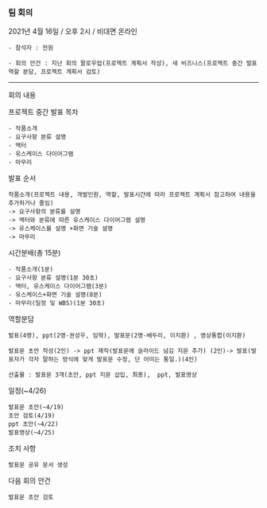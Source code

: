 ### 팀 회의
  2021년 4월 16일 / 오후 2시 / 비대면 온라인

    - 참석자 : 전원 
    
    - 회의 안건 : 지난 회의 팔로우업(프로젝트 계획서 작성), 새 비즈니스(프로젝트 중간 발표 역할 분담, 프로젝트 계획서 검토)

---

회의 내용
  
  프로젝트 중간 발표 목차 
    
    - 작품소개
    - 요구사항 분류 설명
    - 액터
    - 유스케이스 다이어그램
    - 마무리

  발표 순서
    
    작품소개(프로젝트 내용, 개발인원, 역할, 발표시간에 따라 프로젝트 계획서 참고하여 내용을 추가하거나 줄임)
    -> 요구사항의 분류를 설명
    -> 액터와 분류에 따른 유스케이스 다이어그램 설명 
    -> 유스케이스를 설명 +화면 기술 설명 
    -> 마무리

  시간분배(총 15분)
  
    - 작품소개(1분)
    - 요구사항 분류 설명(1분 30초)
    - 액터, 유스케이스 다이어그램(3분)
    - 유스케이스+화면 기술 설명(8분)
    - 마무리(일정 및 WBS)(1분 30초)
    
 역할분담
 
 	발표(4명), ppt(2명-권성우, 임혁), 발표문(2명-배두리, 이지환) , 영상통합(이지환)

  	발표문 초안 작성(2인) -> ppt 제작(발표문에 슬라이드 넘김 지문 추가) (2인)-> 발표(발표자가 각자 말하는 방식에 맞게 발표문 수정, 단 어미는 통일.)(4인)

  	산출물 : 발표문 3개(초안, ppt 지문 삽입, 최종),  ppt, 발표영상

 일정(~4/26)
 
 	발표문 초안(~4/19)
 	초안 검토(4/19)
 	ppt 초안(~4/22)
 	발표영상(~4/25)


조치 사항
	
	발표문 공유 문서 생성 

다음 회의 안건
	
	발표문 초안 검토
